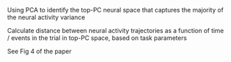 
Using PCA to identify the top-PC neural space that captures the majority of the neural activity variance

Calculate distance between neural activity trajectories as a function of time / events in the trial in top-PC space, based on task parameters

See Fig 4 of the paper
